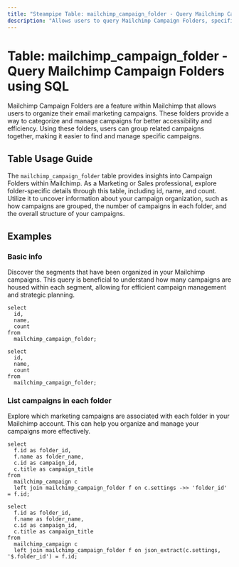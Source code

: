 ```yaml
---
title: "Steampipe Table: mailchimp_campaign_folder - Query Mailchimp Campaign Folders using SQL"
description: "Allows users to query Mailchimp Campaign Folders, specifically the details of each folder including id, name, and count, providing insights into campaign organization and structure."
---
```


# Table: mailchimp_campaign_folder - Query Mailchimp Campaign Folders using SQL

Mailchimp Campaign Folders are a feature within Mailchimp that allows users to organize their email marketing campaigns. These folders provide a way to categorize and manage campaigns for better accessibility and efficiency. Using these folders, users can group related campaigns together, making it easier to find and manage specific campaigns.

## Table Usage Guide

The `mailchimp_campaign_folder` table provides insights into Campaign Folders within Mailchimp. As a Marketing or Sales professional, explore folder-specific details through this table, including id, name, and count. Utilize it to uncover information about your campaign organization, such as how campaigns are grouped, the number of campaigns in each folder, and the overall structure of your campaigns.

## Examples

### Basic info
Discover the segments that have been organized in your Mailchimp campaigns. This query is beneficial to understand how many campaigns are housed within each segment, allowing for efficient campaign management and strategic planning.

```sql+postgres
select
  id,
  name,
  count
from
  mailchimp_campaign_folder;
```

```sql+sqlite
select
  id,
  name,
  count
from
  mailchimp_campaign_folder;
```

### List campaigns in each folder
Explore which marketing campaigns are associated with each folder in your Mailchimp account. This can help you organize and manage your campaigns more effectively.

```sql+postgres
select
  f.id as folder_id,
  f.name as folder_name,
  c.id as campaign_id,
  c.title as campaign_title
from
  mailchimp_campaign c
  left join mailchimp_campaign_folder f on c.settings ->> 'folder_id' = f.id;
```

```sql+sqlite
select
  f.id as folder_id,
  f.name as folder_name,
  c.id as campaign_id,
  c.title as campaign_title
from
  mailchimp_campaign c
  left join mailchimp_campaign_folder f on json_extract(c.settings, '$.folder_id') = f.id;
```